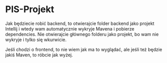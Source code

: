 # PIS-Projekt

Jak będziecie robić backend, to otwierajcie folder backend jako projekt Intellij i wtedy wam automatycznie wykryje Mavena i pobierze dependencies.
Nie otwierajcie głównego folderu jako projekt, bo wam nie wykryje i tylko się wkurwicie.

Jeśli chodzi o frontend, to nie wiem jak ma to wyglądać, ale jeśli też będzie jakiś Maven, to róbcie jak wyżej.
